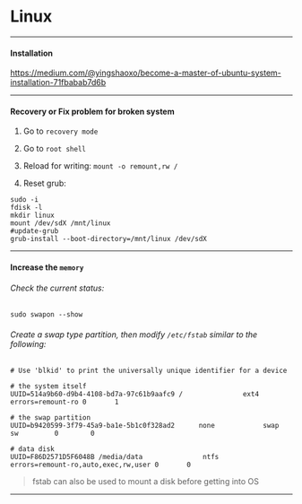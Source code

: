 # Linux

___

#### Installation

https://medium.com/@yingshaoxo/become-a-master-of-ubuntu-system-installation-71fbabab7d6b

___

#### Recovery or Fix problem for broken system 

1. Go to `recovery mode`

2. Go to `root shell`

3. Reload for writing: `mount -o remount,rw /`

4. Reset grub:
```
sudo -i
fdisk -l
mkdir linux
mount /dev/sdX /mnt/linux
#update-grub
grub-install --boot-directory=/mnt/linux /dev/sdX
```
___


#### Increase the `memory`

###### Check the current status:
```
sudo swapon --show
```

###### Create a swap type partition, then modify `/etc/fstab` similar to the following:
```
# Use 'blkid' to print the universally unique identifier for a device

# the system itself
UUID=514a9b60-d9b4-4108-bd7a-97c61b9aafc9 /               ext4    errors=remount-ro 0       1

# the swap partition
UUID=b9420599-3f79-45a9-ba1e-5b1c0f328ad2      none            swap      sw         0        0

# data disk
UUID=F86D2571D5F6048B /media/data               ntfs    errors=remount-ro,auto,exec,rw,user 0       0
```

> fstab can also be used to mount a disk before getting into OS

____

